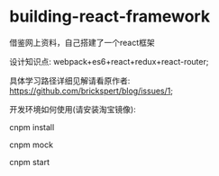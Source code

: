 # building-react-framework
借鉴网上资料，自己搭建了一个react框架

设计知识点: webpack+es6+react+redux+react-router;

具体学习路径详细见解请看原作者: https://github.com/brickspert/blog/issues/1;

开发环境如何使用(请安装淘宝镜像): 

cnpm install

cnpm mock

cnpm start
